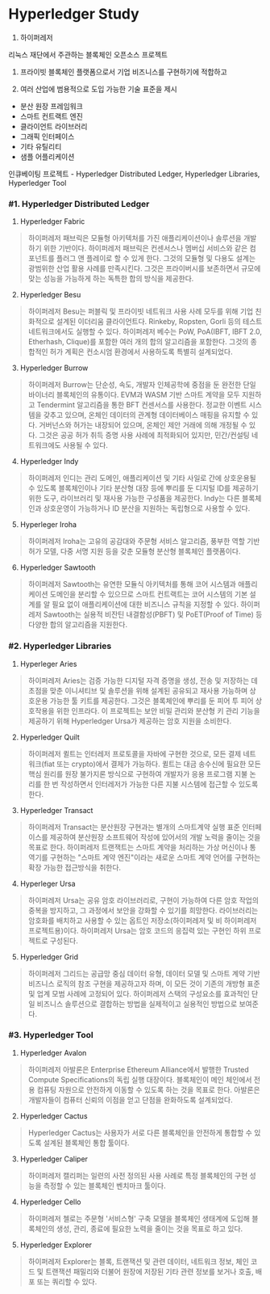 # Hyperledger Study

1. 하이퍼레저

리눅스 재단에서 주관하는 블록체인 오픈소스 프로젝트

1) 프라이빗 블록체인 플랫폼으로서 기업 비즈니스를 구현하기에 적합하고

2) 여러 산업에 범용적으로 도입 가능한 기술 표준을 제시

- 분산 원장 프레임워크
- 스마트 컨트랙트 엔진
- 클라이언트 라이브러리
- 그래픽 인터페이스
- 기타 유틸리티
- 샘플 어플리케이션

인큐베이팅 프로젝트 - Hyperledger Distributed Ledger, Hyperledger Libraries, Hyperledger Tool

### #1. Hyperledger Distributed Ledger
1. Hyperledger Fabric
> 하이퍼레저 패브릭은 모듈형 아키텍처를 가진 애플리케이션이나 솔루션을 개발하기 위한 기반이다. 하이퍼레저 패브릭은 컨센서스나 멤버십 서비스와 같은 컴포넌트를 플러그 앤 플레이로 할 수 있게 한다. 그것의 모듈형 및 다용도 설계는 광범위한 산업 활용 사례를 만족시킨다. 그것은 프라이버시를 보존하면서 규모에 맞는 성능을 가능하게 하는 독특한 합의 방식을 제공한다.

2. Hyperledger Besu
> 하이퍼레저 Besu는 퍼블릭 및 프라이빗 네트워크 사용 사례 모두를 위해 기업 친화적으로 설계된 이더리움 클라이언트다. Rinkeby, Ropsten, Gorli 등의 테스트 네트워크에서도 실행할 수 있다. 하이퍼레저 베수는 PoW, PoA(IBFT, IBFT 2.0, Etherhash, Clique)를 포함한 여러 개의 합의 알고리즘을 포함한다. 그것의 종합적인 허가 계획은 컨소시엄 환경에서 사용하도록 특별히 설계되었다.

3. Hyperledger Burrow
> 하이퍼레저 Burrow는 단순성, 속도, 개발자 인체공학에 중점을 둔 완전한 단일 바이너리 블록체인의 유통이다. EVM과 WASM 기반 스마트 계약을 모두 지원하고 Tendermint 알고리즘을 통한 BFT 컨센서스를 사용한다. 정교한 이벤트 시스템을 갖추고 있으며, 온체인 데이터의 관계형 데이터베이스 매핑을 유지할 수 있다. 거버넌스와 허가는 내장되어 있으며, 온체인 제안 거래에 의해 개정될 수 있다. 그것은 공공 허가 취득 증명 사용 사례에 최적화되어 있지만, 민간/컨설팅 네트워크에도 사용될 수 있다.

4. Hyperledger Indy
> 하이퍼레저 인디는 관리 도메인, 애플리케이션 및 기타 사일로 간에 상호운용될 수 있도록 블록체인이나 기타 분산형 대장 등에 뿌리를 둔 디지털 ID를 제공하기 위한 도구, 라이브러리 및 재사용 가능한 구성품을 제공한다. Indy는 다른 블록체인과 상호운영이 가능하거나 ID 분산을 지원하는 독립형으로 사용할 수 있다.

5. Hyperleger Iroha
> 하이퍼레저 Iroha는 고유의 공감대와 주문형 서비스 알고리즘, 풍부한 역할 기반 허가 모델, 다중 서명 지원 등을 갖춘 모듈형 분산형 블록체인 플랫폼이다.

6. Hyperledger Sawtooth
> 하이퍼레저 Sawtooth는 유연한 모듈식 아키텍처를 통해 코어 시스템과 애플리케이션 도메인을 분리할 수 있으므로 스마트 컨트랙트는 코어 시스템의 기본 설계를 알 필요 없이 애플리케이션에 대한 비즈니스 규칙을 지정할 수 있다. 하이퍼레저 Sawtooth는 실용적 비잔틴 내결함성(PBFT) 및 PoET(Proof of Time) 등 다양한 합의 알고리즘을 지원한다.

### #2. Hyperledger Libraries
1. Hyperleger Aries
> 하이퍼레저 Aries는 검증 가능한 디지털 자격 증명을 생성, 전송 및 저장하는 데 초점을 맞춘 이니셔티브 및 솔루션을 위해 설계된 공유되고 재사용 가능하며 상호운용 가능한 툴 키트를 제공한다. 그것은 블록체인에 뿌리를 둔 피어 투 피어 상호작용을 위한 인프라다. 이 프로젝트는 보안 비밀 관리와 분산형 키 관리 기능을 제공하기 위해 Hyperledger Ursa가 제공하는 암호 지원을 소비한다.

2. Hyperledger Quilt
> 하이퍼레저 퀼트는 인터레저 프로토콜을 자바에 구현한 것으로, 모든 결제 네트워크(fiat 또는 crypto)에서 결제가 가능하다. 퀼트는 대금 송수신에 필요한 모든 핵심 원리를 원장 불가지론 방식으로 구현하여 개발자가 응용 프로그램 지불 논리를 한 번 작성하면서 인터레저가 가능한 다른 지불 시스템에 접근할 수 있도록 한다.

3. Hyperledger Transact
> 하이퍼레저 Transact는 분산원장 구현과는 별개의 스마트계약 실행 표준 인터페이스를 제공하여 분산원장 소프트웨어 작성에 있어서의 개발 노력을 줄이는 것을 목표로 한다. 하이퍼레저 트랜잭트는 스마트 계약을 처리하는 가상 머신이나 통역기를 구현하는 "스마트 계약 엔진"이라는 새로운 스마트 계약 언어를 구현하는 확장 가능한 접근방식을 취한다.

4. Hyperleger Ursa
> 하이퍼레저 Ursa는 공유 암호 라이브러리로, 구현이 가능하여 다른 암호 작업의 중복을 방지하고, 그 과정에서 보안을 강화할 수 있기를 희망한다. 라이브러리는 암호화를 배치하고 사용할 수 있는 옵트인 저장소(하이퍼레저 및 비 하이퍼레저 프로젝트용)이다. 하이퍼레저 Ursa는 암호 코드의 응집력 있는 구현인 하위 프로젝트로 구성된다.

5. Hyperledger Grid
> 하이퍼레저 그리드는 공급망 중심 데이터 유형, 데이터 모델 및 스마트 계약 기반 비즈니스 로직의 참조 구현을 제공하고자 하며, 이 모든 것이 기존의 개방형 표준 및 업계 모범 사례에 고정되어 있다. 하이퍼레저 스택의 구성요소를 효과적인 단일 비즈니스 솔루션으로 결합하는 방법을 실제적이고 실용적인 방법으로 보여준다.

### #3. Hyperledger Tool
1. Hyperledger Avalon
> 하이퍼레저 아발론은 Enterprise Ethereum Alliance에서 발행한 Trusted Compute Specifications의 독립 실행 대장이다. 블록체인이 메인 체인에서 전용 컴퓨팅 자원으로 안전하게 이동할 수 있도록 하는 것을 목표로 한다. 아발론은 개발자들이 컴퓨터 신뢰의 이점을 얻고 단점을 완화하도록 설계되었다.

2. Hyperledger Cactus
> Hyperledger Cactus는 사용자가 서로 다른 블록체인을 안전하게 통합할 수 있도록 설계된 블록체인 통합 툴이다.

3. Hyperledger Caliper
> 하이퍼레저 캘리퍼는 일련의 사전 정의된 사용 사례로 특정 블록체인의 구현 성능을 측정할 수 있는 블록체인 벤치마크 툴이다.

4. Hyperledger Cello
> 하이퍼레저 첼로는 주문형 '서비스형' 구축 모델을 블록체인 생태계에 도입해 블록체인의 생성, 관리, 종료에 필요한 노력을 줄이는 것을 목표로 하고 있다.

5. Hyperledger Explorer
> 하이퍼레저 Explorer는 블록, 트랜잭션 및 관련 데이터, 네트워크 정보, 체인 코드 및 트랜잭션 패밀리와 더불어 원장에 저장된 기타 관련 정보를 보거나 호출, 배포 또는 쿼리할 수 있다.
